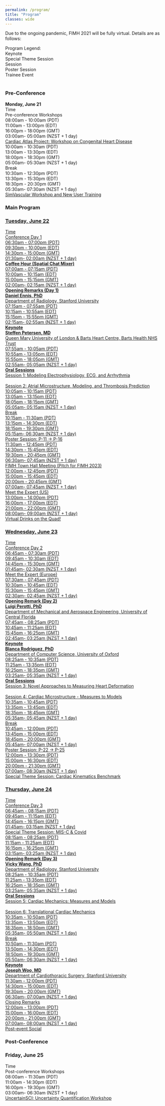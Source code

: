 ```yaml
---
permalink: /program/
title: "Program"
classes: wide
---
```


Due to the ongoing pandemic, FIMH 2021 will be fully virtual. Details are as follows:

<div class="legend"><span class="smaller">Program Legend: <br>
	<div class="square-keynote">Keynote</div>
	<div class="square-special">Special Theme Session</div>
	<div class="square-session">Session</div>
	<div class="square-poster">Poster Session</div>
	<div class="square-trainee">Trainee Event</div>
	</span>
</div>
<br>
<h3>Pre-Conference</h3>
<div class="day">
<b class="date">Monday, June 21</b>
	<div class="row">
		<div class="cell-narrow headers">Time</div><div class="cell headers">Pre-conference Workshops</div>
	</div>
	<div class="row">
		<div class="cell-narrow">08:00am - 10:00am (PDT)<br><span class="smaller">11:00am - 13:00pm (EDT)<br>16:00pm - 18:00pm (GMT)<br>03:00am- 05:00am (NZST + 1 day)</span></div><div class="cell"><a href="../../assets/FIMH CAP Workshop Programme_Final.pdf" download="FIMH CAP Workshop Programme_Final">Cardiac Atlas Project: Workshop on Congenital Heart Disease</a></div>
	</div>
	<div class="row">
		<div class="cell-narrow">10:00am - 10:30am (PDT)<br><span class="smaller">13:00am - 13:30pm (EDT)<br>18:00pm - 18:30pm (GMT)<br>05:00am- 05:30am (NZST + 1 day)</span></div><div class="cell">Break</div>
	</div>
	<div class="row">
		<div class="cell-narrow">10:30am - 12:30pm (PDT)<br><span class="smaller">13:30pm - 15:30pm (EDT)<br>18:30pm - 20:30pm (GMT)<br>05:30am- 07:30am (NZST + 1 day)</span></div><div class="cell"><a href="http://www.simvascular.org/" target="_blank">SimVascular Workshop and New User Training</a></div>
</div>

<h3>Main Program</h3>
<div class="day"><a href="/program/day1/">
<h3 class="date">Tuesday, June 22</h3>
	<div class="row">
		<div class="cell-narrow headers">Time</div><div class="cell headers">Conference Day 1</div>
	</div>
	<div class="row">
		<div class="cell-narrow">06:30am - 07:00pm (PDT)<br><span class="smaller">09:30pm - 10:00pm (EDT)<br>14:30pm - 15:00pm (GMT)<br>01:30am- 02:00am (NZST + 1 day)</span></div><div class="cell"><b>Coffee Hour (Spatial Chat Mixer)</b></div>
	</div>	
	<div class="row">
		<div class="cell-narrow">07:00am - 07:15am (PDT)<br><span class="smaller">10:00am - 10:15am (EDT)<br>15:00pm - 15:15pm (GMT)<br>02:00am- 02:15am (NZST + 1 day)</span></div><div class="cell"><b>Opening Remarks (Day 1)</b><br><b>Daniel Ennis, PhD</b><br>Department of Radiology, Stanford University<br></div>
	</div>
	<div class="row">
		<div class="cell-narrow">07:15am - 07:55am (PDT)<br><span class="smaller">10:15am - 10:55am (EDT)<br>15:15pm - 15:55pm (GMT)<br>02:15am- 02:55am (NZST + 1 day)</span></div><div class="cell keynote"><b>Keynote</b><br><b>Steffen Petersen, MD</b><br>Queen Mary University of London &amp; Barts Heart Centre, Barts Health NHS Trust</div>
	</div>	
	<div class="row">
		<div class="cell-narrow">07:55am - 10:05am (PDT)<br><span class="smaller">10:55am - 13:05pm (EDT)<br>15:55pm - 18:05pm (GMT)<br>02:55am- 05:05am (NZST + 1 day)</span></div><div class="cell session"><b>Oral Sessions</b><br>Session 1: Modeling Electrophysiology, ECG, and Arrhythmia<br><br>Session 2: Atrial Microstructure, Modeling, and Thrombosis Prediction</div>
	</div>
	<div class="row">
		<div class="cell-narrow">10:05am - 10:15am (PDT)<br><span class="smaller">13:05am - 13:15pm (EDT)<br>18:05pm - 18:15pm (GMT)<br>05:05am- 05:15am (NZST + 1 day)</span></div><div class="cell">Break</div>
	</div>
	<div class="row">
		<div class="cell-narrow">10:15am - 11:30am (PDT)<br><span class="smaller">13:15pm - 14:30pm (EDT)<br>18:15pm - 19:30pm (GMT)<br>05:15am- 06:30am (NZST + 1 day)</span></div><div class="cell session">Poster Session: P-11 -> P-16 </div>
	</div>		
	<div class="row">
		<div class="cell-narrow">11:30am - 12:45pm (PDT)<br><span class="smaller">14:30pm - 15:45pm (EDT)<br>19:30pm - 20:45pm (GMT)<br>06:30am- 07:45am (NZST + 1 day)</span></div><div class="cell">FIMH Town Hall Meeting (Pitch for FIMH 2023)</div>
	</div>	
	<div class="row">
		<div class="cell-narrow">12:00pm - 12:45pm (PDT)<br><span class="smaller">15:00pm - 15:45pm (EDT)<br>20:00pm - 20:45pm (GMT)<br>07:00am- 07:45am (NZST + 1 day)</span></div><div class="cell trainee">Meet the Expert (US)</div>
	</div>	
	<div class="row">
		<div class="cell-narrow">13:00pm - 14:00pm (PDT)<br><span class="smaller">16:00pm - 17:00pm (EDT)<br>21:00pm - 22:00pm (GMT)<br>08:00am- 09:00am (NZST + 1 day)</span></div><div class="cell">Virtual Drinks on the Quad!</div>
	</div>		
</a></div>
<div class="day"><a href="/program/day2/">
<h3 class="date">Wednesday, June 23</h3>
	<div class="row">
		<div class="cell-narrow headers">Time</div><div class="cell headers">Conference Day 2</div>
	</div>
	<div class="row">
		<div class="cell-narrow">06:45am - 07:30am (PDT)<br><span class="smaller">09:45am - 10:30am (EDT)<br>14:45pm - 15:30pm (GMT)<br>01:45am- 02:30am (NZST + 1 day)</span></div><div class="cell trainee">Meet the Expert (Europe)</div>
	</div>
	<div class="row">
		<div class="cell-narrow">07:30am - 07:45am (PDT)<br><span class="smaller">10:30am - 10:45am (EDT)<br>15:30pm - 15:45pm (GMT)<br>02:30am- 02:45am (NZST + 1 day)</span></div><div class="cell"><b>Opening Remark (Day 2)</b><br><b>Luigi Perotti, PhD</b><br>Department of Mechanical and Aerospace Engineering, University of Central Florida<br></div>
	</div>
	<div class="row">
		<div class="cell-narrow">07:45am - 08:25am (PDT)<br><span class="smaller">10:45am - 11:25am (EDT)<br>15:45pm - 16:25pm (GMT)<br>02:45am- 03:25am (NZST + 1 day)</span></div><div class="cell keynote"><b>Keynote</b><br><b>Blanca Rodriguez, PhD</b><br>Department of Computer Science, University of Oxford<br></div>
	</div>	
	<div class="row">
		<div class="cell-narrow">08:25am - 10:35am (PDT)<br><span class="smaller">11:25am - 13:35pm (EDT)<br>16:25pm - 18:35pm (GMT)<br>03:25am- 05:35am (NZST + 1 day)</span></div><div class="cell session"><b>Oral Sessions</b><br>Session 3: Novel Approaches to Measuring Heart Deformation<br><br>Session 4: Cardiac Microstructure - Measures to Models</div>
	</div>
	<div class="row">
		<div class="cell-narrow">10:35am - 10:45am (PDT)<br><span class="smaller">13:35pm - 13:45pm (EDT)<br>18:35pm - 18:45pm (GMT)<br>05:35am- 05:45am (NZST + 1 day)</span></div><div class="cell">Break</div>
	</div>
	<div class="row">
		<div class="cell-narrow">10:45am - 12:00pm (PDT)<br><span class="smaller">13:45pm - 15:00pm (EDT)<br>18:45pm - 20:00pm (GMT)<br>05:45am- 07:00am (NZST + 1 day)</span></div><div class="cell poster">Poster Session: P-22 -> P-25 </div>
	</div>		
	<div class="row">
		<div class="cell-narrow">12:00pm - 13:30pm (PDT)<br><span class="smaller">15:00pm - 16:30pm (EDT)<br>20:00pm - 21:30pm (GMT)<br>07:00am- 08:30am (NZST + 1 day)</span></div><div class="cell special">Special Theme Session: Cardiac Kinematics Benchmark</div>
	</div>	</a>		
</div>

<div class="day"><a href="/program/day3/">
<h3 class="date">Thursday, June 24</h3>
	<div class="row">
		<div class="cell-narrow headers">Time</div><div class="cell headers">Conference Day 3</div>
	</div>
	<div class="row">
		<div class="cell-narrow">06:45am - 08:15am (PDT)<br><span class="smaller">09:45am - 11:15am (EDT)<br>14:45pm - 16:15pm (GMT)<br>01:45am- 03:15am (NZST + 1 day)</span></div><div class="cell special">Special Theme Session: MIS-C &amp; Covid</div>
	</div>
	<div class="row">
		<div class="cell-narrow">08:15am - 08:25am (PDT)<br><span class="smaller">11:15am - 11:25am (EDT)<br>16:15pm - 16:25pm (GMT)<br>03:15am- 03:25am (NZST + 1 day)</span></div><div class="cell"><b>Opening Remark (Day 3) </b><br><b>Vicky Wang, PhD</b><br>Department of Radiology, Stanford University<br></div>
	</div>
	<div class="row">
		<div class="cell-narrow">08:25am - 10:35am (PDT)<br><span class="smaller">11:25am - 13:35pm (EDT)<br>16:25pm - 18:35pm (GMT)<br>03:25am- 05:35am (NZST + 1 day)</span></div><div class="cell session"><b>Oral Sessions</b><br>Session 5: Cardiac Mechanics: Measures and Models<br><br>Session 6: Translational Cardiac Mechanics</div>
	</div>
	<div class="row">
		<div class="cell-narrow">10:35am - 10:50am (PDT)<br><span class="smaller">13:35pm - 13:50pm (EDT)<br>18:35pm - 18:50pm (GMT)<br>05:35am- 05:50am (NZST + 1 day)</span></div><div class="cell">Break</div>
	</div>
	<div class="row">
		<div class="cell-narrow">10:50am - 11:30am (PDT)<br><span class="smaller">13:50pm - 14:30pm (EDT)<br>18:50pm - 19:30pm (GMT)<br>05:50am- 06:30am (NZST + 1 day)</span></div><div class="cell keynote"><b>Keynote</b><br><b>Joseph Woo, MD</b><br>Department of Cardiothoracic Surgery, Stanford University</div>
	</div>		
	<div class="row">
		<div class="cell-narrow">11:30am - 12:00pm (PDT)<br><span class="smaller">14:30pm - 15:00pm (EDT)<br>19:30pm - 20:00pm (GMT)<br>06:30am- 07:00am (NZST + 1 day)</span></div><div class="cell">Closing Remarks</div>
	</div>	
	<div class="row">
		<div class="cell-narrow">12:00pm - 13:00pm (PDT)<br><span class="smaller">15:00pm - 16:00pm (EDT)<br>20:00pm - 21:00pm (GMT)<br>07:00am- 08:00am (NZST + 1 day)</span></div><div class="cell">Post-event Social</div>
	</div>	
</a>
</div>

<h3>Post-Conference</h3>
<div class="day">
<h3 class="date">Friday, June 25</h3>
	<div class="row">
		<div class="cell-narrow headers">Time</div><div class="cell headers">Post-conference Workshops</div>
	</div>
	<div class="row">
		<div class="cell-narrow">08:00am - 11:30am (PDT)<br><span class="smaller">11:00am - 14:30pm (EDT)<br>16:00pm - 19:30pm (GMT)<br>03:00am- 06:30am (NZST + 1 day)</span></div><div class="cell"><a href="https://www.sci.utah.edu/uqworkshop-2021.html" target="_blank">UncertainSCI: Uncertainty Quantification Workshop</a></div>
	</div>
</div>
